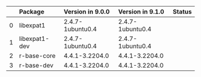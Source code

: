 <!-- markdown-link-check-disable -->

|    | Package       | Version in 9.0.0   | Version in 9.1.0   | Status   |
|---:|:--------------|:-------------------|:-------------------|:---------|
|  0 | libexpat1     | 2.4.7-1ubuntu0.4   | 2.4.7-1ubuntu0.4   |          |
|  1 | libexpat1-dev | 2.4.7-1ubuntu0.4   | 2.4.7-1ubuntu0.4   |          |
|  2 | r-base-core   | 4.4.1-3.2204.0     | 4.4.1-3.2204.0     |          |
|  3 | r-base-dev    | 4.4.1-3.2204.0     | 4.4.1-3.2204.0     |          |